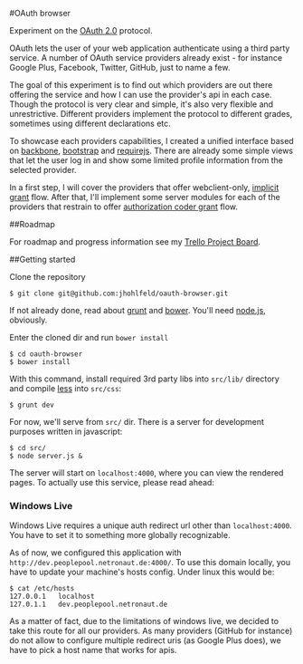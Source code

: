 #OAuth browser

Experiment on the [OAuth 2.0][0] protocol.

OAuth lets the user of your web application authenticate using a third party service. A number of OAuth service providers already exist - for instance Google Plus, Facebook, Twitter, GitHub, just to name a few. 

The goal of this experiment is to find out which providers are out there offering the service and how I can use the provider's api in each case. Though the protocol is very clear and simple, it's also very flexible and unrestrictive. Different providers implement the protocol to different grades, sometimes using different declarations etc.

To showcase each providers capabilities, I created a unified interface based on [backbone][10], [bootstrap][11] and [requirejs][12]. There are already some simple views that let the user log in and show some limited profile information from the selected provider.

In a first step, I will cover the providers that offer webclient-only, [implicit grant][20] flow. After that, I'll implement some server modules for each of the providers that restrain to offer [authorization coder grant][21] flow.

##Roadmap

For roadmap and progress information see my [Trello Project Board][1].

##Getting started

Clone the repository

    $ git clone git@github.com:jhohlfeld/oauth-browser.git

If not already done, read about [grunt][3] and [bower][4]. You'll need [node.js][2], obviously.

Enter the cloned dir and run `bower install`

    $ cd oauth-browser
    $ bower install

With this command, install required 3rd party libs into `src/lib/` directory and compile [less][5] into `src/css`:

    $ grunt dev

For now, we'll serve from `src/` dir. There is a server for development purposes written in javascript:

    $ cd src/
	$ node server.js &

The server will start on `localhost:4000`, where you can view the rendered pages. To actually use this service, please read ahead:

### Windows Live

Windows Live requires a unique auth redirect url other than `localhost:4000`. You have to set it to something more globally recognizable.

As of now, we configured this application with `http://dev.peoplepool.netronaut.de:4000/`. To use this domain locally, you have to update your machine's hosts config. Under linux this would be:

    $ cat /etc/hosts
    127.0.0.1	localhost
	127.0.1.1	dev.peoplepool.netronaut.de

As a matter of fact, due to the limitations of windows live, we decided to take this route for all our providers. As many providers (GitHub for instance) do not allow to configure multiple redirect uris (as Google Plus does), we have to pick a host name that works for apis.


[1]: https://trello.com/b/eiTVEUdf/oauth-browser

[0]: http://oauth.net/2/
[2]: http://nodejs.org/
[3]: http://gruntjs.com/
[4]: http://bower.io/
[5]: http://www.lesscss.de/

[10]: http://backbonejs.org/
[11]: http://getbootstrap.com/
[12]: http://requirejs.org/

[20]: http://tools.ietf.org/html/rfc6749#section-4.2
[21]: http://tools.ietf.org/html/rfc6749#section-4.1
